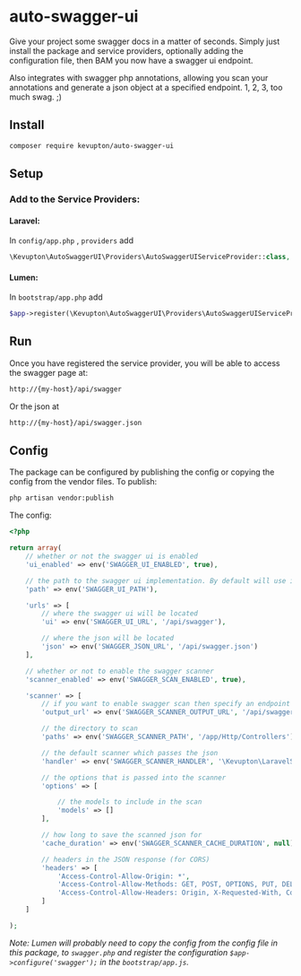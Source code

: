 # auto-swagger-ui
Give your project some swagger docs in a matter of seconds. Simply just install the package and service providers,
optionally adding the configuration file, then BAM you now have a swagger ui endpoint. 

Also integrates with swagger php annotations, allowing you scan your annotations and generate a json object at 
a specified endpoint. 1, 2, 3, too much swag. ;)

## Install
```bash
composer require kevupton/auto-swagger-ui
```

## Setup

### Add to the Service Providers:
#### Laravel:
In `config/app.php` , `providers` add
```php
\Kevupton\AutoSwaggerUI\Providers\AutoSwaggerUIServiceProvider::class,
```

#### Lumen:
In `bootstrap/app.php` add
```php
$app->register(\Kevupton\AutoSwaggerUI\Providers\AutoSwaggerUIServiceProvider::class);
```


## Run
Once you have registered the service provider, you will be able to access the swagger page at:
```bash
http://{my-host}/api/swagger
```
Or the json at
```bash
http://{my-host}/api/swagger.json
```

## Config

The package can be configured by publishing the config or copying the config from the vendor files.
To publish: 
```bash
php artisan vendor:publish
```

The config:
```php
<?php

return array(
    // whether or not the swagger ui is enabled
    'ui_enabled' => env('SWAGGER_UI_ENABLED', true),

    // the path to the swagger ui implementation. By default will use its own swagger ui
    'path' => env('SWAGGER_UI_PATH'),

    'urls' => [
        // where the swagger ui will be located
        'ui' => env('SWAGGER_UI_URL', '/api/swagger'),

        // where the json will be located
        'json' => env('SWAGGER_JSON_URL', '/api/swagger.json')
    ],

    // whether or not to enable the swagger scanner
    'scanner_enabled' => env('SWAGGER_SCAN_ENABLED', true),

    'scanner' => [
        // if you want to enable swagger scan then specify an endpoint
        'output_url' => env('SWAGGER_SCANNER_OUTPUT_URL', '/api/swagger.json'),

        // the directory to scan
        'paths' => env('SWAGGER_SCANNER_PATH', '/app/Http/Controllers'),

        // the default scanner which passes the json
        'handler' => env('SWAGGER_SCANNER_HANDLER', '\Kevupton\LaravelSwagger\scan'),

        // the options that is passed into the scanner
        'options' => [

            // the models to include in the scan
            'models' => []
        ],

        // how long to save the scanned json for
        'cache_duration' => env('SWAGGER_SCANNER_CACHE_DURATION', null),

        // headers in the JSON response (for CORS)
        'headers' => [
            'Access-Control-Allow-Origin: *',
            'Access-Control-Allow-Methods: GET, POST, OPTIONS, PUT, DELETE',
            'Access-Control-Allow-Headers: Origin, X-Requested-With, Content-Type, Accept, Authorization'
        ]
    ]

);
```

*Note: Lumen will probably need to copy the config from the config file in this package, to `swagger.php` and 
register the configuration `$app->configure('swagger');` in the `bootstrap/app.js`.*
